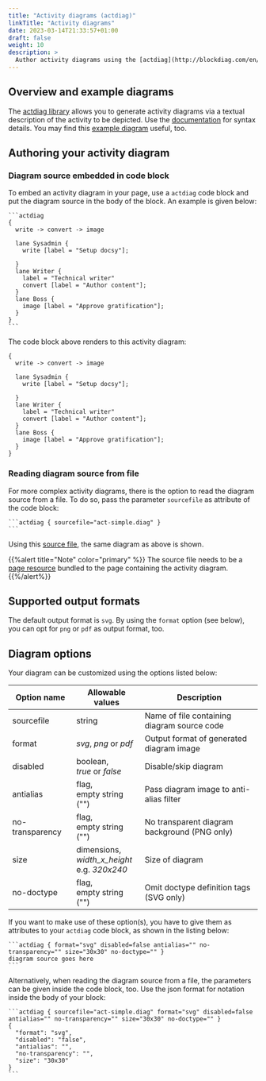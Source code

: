 ```yaml
---
title: "Activity diagrams (actdiag)"
linkTitle: "Activity diagrams"
date: 2023-03-14T21:33:57+01:00
draft: false
weight: 10
description: >
  Author activity diagrams using the [actdiag](http://blockdiag.com/en/actdiag/) library.
---
```


## Overview and example diagrams

The [actdiag library](https://github.com/blockdiag/actdiag) allows you to generate activity diagrams via a textual description of the activity to be depicted. Use the [documentation](http://blockdiag.com/en/actdiag/) for syntax details.
You may find this [example diagram](http://blockdiag.com/en/actdiag/examples.html) useful, too.

## Authoring your activity diagram

### Diagram source embedded in code block

To embed an activity diagram in your page, use a `actdiag` code block and put the diagram source in the body of the block. An example is given below:

````
```actdiag
{
  write -> convert -> image

  lane Sysadmin {
    write [label = "Setup docsy"];

  }
  lane Writer {
    label = "Technical writer"
    convert [label = "Author content"];
  }
  lane Boss {
    image [label = "Approve gratification"];
  }
}
```
````

The code block above renders to this activity diagram:

```actdiag
{
  write -> convert -> image

  lane Sysadmin {
    write [label = "Setup docsy"];

  }
  lane Writer {
    label = "Technical writer"
    convert [label = "Author content"];
  }
  lane Boss {
    image [label = "Approve gratification"];
  }
}
```

### Reading diagram source from file

For more complex activity diagrams, there is the option to read the diagram source from a file. To do so, pass the parameter `sourcefile` as attribute of the code block:

````
```actdiag { sourcefile="act-simple.diag" }
```
````

Using this [source file](act-simple.diag), the same diagram as above is shown.


{{%alert title="Note" color="primary" %}}
The source file needs to be a [page resource](https://gohugo.io/content-management/page-resources/) bundled to the page containing the activity diagram.
{{%/alert%}}

## Supported output formats

The default output format is `svg`. By using the `format` option (see below), you can opt for `png` or `pdf` as output format, too. 

## Diagram options

Your diagram can be customized using the options listed below: 

| Option name     | Allowable values                                  | Description                                  |
|-----------------|---------------------------------------------------|----------------------------------------------|
| sourcefile      | string                                            | Name of file containing diagram source code  |
| format          | _svg_, _png_ or _pdf_                             | Output format of generated diagram image     |
| disabled        | boolean,<br>_true_ or _false_                     | Disable/skip diagram                         |
| antialias       | flag,<br>empty string ("")                        | Pass diagram image to anti-alias filter      |
| no-transparency | flag,<br>empty string ("")                        | No transparent diagram background (PNG only) |
| size            | dimensions,<br>_width_x_height_<br>e.g. _320x240_ | Size of diagram                              |
| no-doctype      | flag,<br>empty string ("")                        | Omit doctype definition tags (SVG only)      |

If you want to make use of these option(s), you have to give them as attributes to your `actdiag` code block, as shown in the listing below:

````
```actdiag { format="svg" disabled=false antialias="" no-transparency="" size="30x30" no-doctype="" }
diagram source goes here
```
````

Alternatively, when reading the diagram source from a file, the parameters can be given inside the code block, too. Use the json format for notation inside the body of your block:

````
```actdiag { sourcefile="act-simple.diag" format="svg" disabled=false antialias="" no-transparency="" size="30x30" no-doctype="" }
{
  "format": "svg",
  "disabled": "false",
  "antialias": "",
  "no-transparency": "",
  "size": "30x30"
}
```
````
